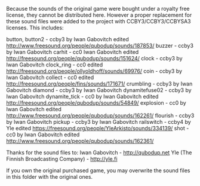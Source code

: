 Because the sounds of the original game were bought under a royalty 
free license, they cannot be distributed here. However a proper replacement 
for these sound files were added to the project with CCBY3/CCBY3/CCBYSA3 
licenses. This includes:

button, button2 - ccby3 by Iwan Gabovitch edited http://www.freesound.org/people/qubodup/sounds/187853/
buzzer - ccby3 by Iwan Gabovitch
carhit - cc0 Iwan Gabovitch edited http://freesound.org/people/qubodup/sounds/151624/
clock - ccby3 by Iwan Gabovitch
clock_ring - cc0 edited http://freesound.org/people/ollyoldhoff/sounds/69976/
coin - ccby3 by Iwan Gabovitch
collect - cc0 edited http://freesound.org/people/fins/sounds/171671/
crumbling - ccby3 by Iwan Gabovitch
diamond - ccby3 by Iwan Gabovitch
dynamitefuse02 - ccby3 by Iwan Gabovitch
dynamite_tick - cc0 by Iwan Gabovitch edited http://freesound.org/people/qubodup/sounds/54849/
explosion - cc0 by Iwan Gabovitch edited http://www.freesound.org/people/qubodup/sounds/162261/
flourish - ccby3 by Iwan Gabovitch
pickup - ccby3 by Iwan Gabovitch
railswitch - ccby4 by Yle edited https://freesound.org/people/YleArkisto/sounds/334139/
shot - cc0 by Iwan Gabovitch edited http://www.freesound.org/people/qubodup/sounds/162361/

Thanks for the sound files to:
Iwan Gabovitch - http://qubodup.net
Yle (The Finnish Broadcasting Company) - http://yle.fi

If you own the original purchased game, you may overwrite the sound files in this 
folder with the original ones.
